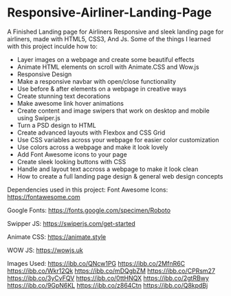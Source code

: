 # Responsive-Airliner-Landing-Page
A Finished Landing page for Airliners
Responsive and sleek landing page for airliners, made with HTML5, CSS3, And Js.
Some of the things I learned with this project inculde how to:
- Layer images on a webpage and create some beautiful effects
- Animate HTML elements on scroll with Animate.CSS and Wow.js
- Responsive Design
- Make a responsive navbar with open/close functionality
- Use before & after elements on a webpage in creative ways
- Create stunning text decorations
- Make awesome link hover animations
- Create content and image swipers that work on desktop and 
mobile using Swiper.js
- Turn a PSD design to HTML
- Create advanced layouts with Flexbox and CSS Grid
- Use CSS variables across your webpage for easier color
customization
- Use colors across a webpage and make it look lovely
- Add Font Awesome icons to your page
- Create sleek looking buttons with CSS
- Handle and layout text accross a webpage to make it look clean 
- How to create a full landing page design & 
general web design concepts  

Dependencies used in this project: 
Font Awesome Icons:
https://fontawesome.com

Google Fonts:
https://fonts.google.com/specimen/Roboto

Swipper JS:
https://swiperjs.com/get-started

Animate CSS:
https://animate.style

WOW JS:
https://wowjs.uk

Images Used:
https://ibb.co/QNcw1PG
https://ibb.co/2MfnR6C
https://ibb.co/Wkr12Qk
https://ibb.co/mDQgbZM
https://ibb.co/CPRsm27
https://ibb.co/3yCvFQV
https://ibb.co/0ttHNQX
https://ibb.co/2gtRBwy
https://ibb.co/9GpN6KL
https://ibb.co/z864Ctn
https://ibb.co/Q8kpdBj
